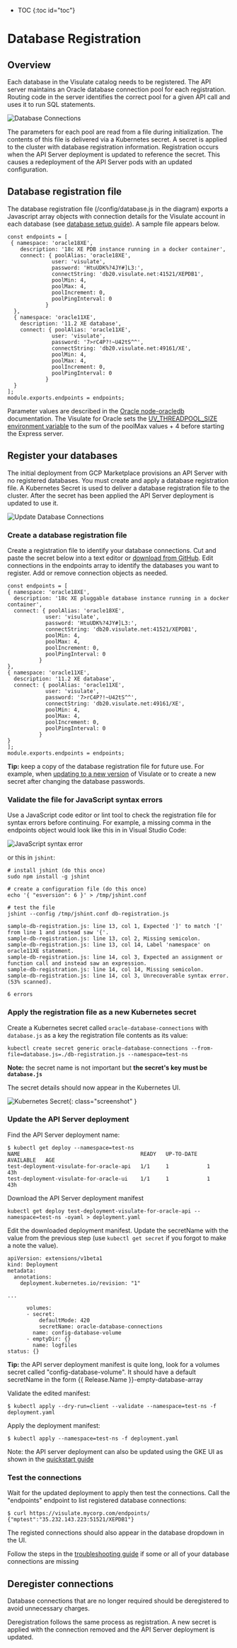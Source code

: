 * TOC
{:toc id="toc"}

# Database Registration
## Overview
Each database in the Visulate catalog needs to be registered. The API server maintains an Oracle database connection pool for each registration. Routing code in the server identifies the correct pool for a given API call and uses it to run SQL statements.

![Database Connections](/images/database-connections.png)

 The parameters for each pool are read from a file during initialization. The contents of this file is delivered via a Kubernetes secret. A secret is applied to the cluster with database registration information. Registration occurs when the API Server deployment is updated to reference the secret. This causes a redeployment of the API Server pods with an updated configuration.

## Database registration file

The database registration file (/config/database.js in the diagram) exports a Javascript array objects with connection details for the Visulate account in each database (see [database setup guide](/pages/database-setup.html)).  A sample file appears below.

```
const endpoints = [
 { namespace: 'oracle18XE',
    description: '18c XE PDB instance running in a docker container',
    connect: { poolAlias: 'oracle18XE',
              user: 'visulate',
              password: 'HtuUDK%?4JY#]L3:',
              connectString: 'db20.visulate.net:41521/XEPDB1',
              poolMin: 4,
              poolMax: 4,
              poolIncrement: 0,
              poolPingInterval: 0
            }
  },
  { namespace: 'oracle11XE',
    description: '11.2 XE database',
    connect: { poolAlias: 'oracle11XE',
              user: 'visulate',
              password: '7>rC4P?!~U42tS^^',
              connectString: 'db20.visulate.net:49161/XE',
              poolMin: 4,
              poolMax: 4,
              poolIncrement: 0,
              poolPingInterval: 0
            }
  }
];
module.exports.endpoints = endpoints;
```

Parameter values are described in the [Oracle node-oracledb](https://oracle.github.io/node-oracledb/doc/api.html#connpooling) documentation. The Visulate for Oracle sets the [UV_THREADPOOL_SIZE environment variable](http://docs.libuv.org/en/v1.x/threadpool.html) to the sum of the poolMax values + 4 before starting the Express server.

## Register your databases

The initial deployment from GCP Marketplace provisions an API Server with no registered databases. You must create and apply a database registration file. A Kubernetes Secret is used to deliver a database registration file to the cluster. After the secret has been applied the API Server deployment is updated to use it. 

![Update Database Connections](/images/update-database-connections.png)

### Create a database registration file

Create a registration file to identify your database connections. Cut and paste the secret below into a text editor or [download from GitHub](https://raw.githubusercontent.com/visulate/visulate-for-oracle/master/api-server/database-setup/sample-db-registration.js). Edit connections in the endpoints array to identify the databases you want to register. Add or remove connection objects as needed.  
```
const endpoints = [
{ namespace: 'oracle18XE',
  description: '18c XE pluggable database instance running in a docker container',
  connect: { poolAlias: 'oracle18XE',
            user: 'visulate',
            password: 'HtuUDK%?4JY#]L3:',
            connectString: 'db20.visulate.net:41521/XEPDB1',
            poolMin: 4,
            poolMax: 4,
            poolIncrement: 0,
            poolPingInterval: 0
          }
},
{ namespace: 'oracle11XE',
  description: '11.2 XE database',
  connect: { poolAlias: 'oracle11XE',
            user: 'visulate',
            password: '7>rC4P?!~U42tS^^',
            connectString: 'db20.visulate.net:49161/XE',
            poolMin: 4,
            poolMax: 4,
            poolIncrement: 0,
            poolPingInterval: 0
          }
}
];
module.exports.endpoints = endpoints;
```
**Tip:** keep a copy of the database registration file for future use. For example, when [updating to a new version](/pages/upgrade-guide.html) 
of Visulate or to create a new secret after changing the database passwords. 

### Validate the file for JavaScript syntax errors

Use a JavaScript code editor or lint tool to check the registration file for syntax errors before continuing. 
For example, a missing comma in the endpoints object would look like this in in Visual Studio Code:

![JavaScript syntax error](/images/js-syntax-error.png)

or this in `jshint`:

```shell
# install jshint (do this once)
sudo npm install -g jshint

# create a configuration file (do this once)
echo '{ "esversion": 6 }' > /tmp/jshint.conf 

# test the file
jshint --config /tmp/jshint.conf db-registration.js 

sample-db-registration.js: line 13, col 1, Expected ']' to match '[' from line 1 and instead saw '{'.
sample-db-registration.js: line 13, col 2, Missing semicolon.
sample-db-registration.js: line 13, col 14, Label 'namespace' on oracle11XE statement.
sample-db-registration.js: line 14, col 3, Expected an assignment or function call and instead saw an expression.
sample-db-registration.js: line 14, col 14, Missing semicolon.
sample-db-registration.js: line 14, col 3, Unrecoverable syntax error. (53% scanned).

6 errors
```

### Apply the registration file as a new Kubernetes secret

Create a Kubernetes secret called `oracle-database-connections` with `database.js` as a key the registration file contents as its value:  

```shell
kubectl create secret generic oracle-database-connections --from-file=database.js=./db-registration.js --namespace=test-ns
```

**Note:** the secret name is not important but **the secret's key must be `database.js`** 

The secret details should now appear in the Kubernetes UI.

![Kubernetes Secret](/images/db-secret.png){: class="screenshot" }

### Update the API Server deployment

Find the API Server deployment name:
```
$ kubectl get deploy --namespace=test-ns
NAME                                      READY   UP-TO-DATE   AVAILABLE   AGE
test-deployment-visulate-for-oracle-api   1/1     1            1           43h
test-deployment-visulate-for-oracle-ui    1/1     1            1           43h
```

Download the API Server deployment manifest
```
kubectl get deploy test-deployment-visulate-for-oracle-api --namespace=test-ns -oyaml > deployment.yaml
```

Edit the downloaded deployment manifest. Update the secretName with the value from the previous step (use `kubectl get secret` if you forgot to make a note the value).
```
apiVersion: extensions/v1beta1
kind: Deployment
metadata:
  annotations:
    deployment.kubernetes.io/revision: "1"

...

      volumes:
      - secret:
          defaultMode: 420
          secretName: oracle-database-connections
        name: config-database-volume
      - emptyDir: {}
        name: logfiles
status: {}
```
**Tip:** the API server deployment manifest is quite long, look for a volumes secret called "config-database-volume". It should have a default secretName in the form {{ Release.Name }}-empty-database-array

Validate the edited manifest:
```
$ kubectl apply --dry-run=client --validate --namespace=test-ns -f deployment.yaml
```

Apply the deployment manifest:

```
$ kubectl apply --namespace=test-ns -f deployment.yaml
```

Note: the API server deployment can also be updated using the GKE UI as shown in the [quickstart guide](/pages/quickstart.html#register-your-database-connection)

### Test the connections
Wait for the updated deployment to apply then test the connections.  Call the "endpoints" endpoint to list registered database connections: 

```
$ curl https://visulate.mycorp.com/endpoints/
{"mptest":"35.232.143.223:51521/XEPDB1"}
```

The registed connections should also appear in the database dropdown in the UI. 

Follow the steps in the  [troubleshooting guide](/pages/troubleshooting.html) if some or all of your database connections are missing

## Deregister connections
Database connections that are no longer required should be deregistered to avoid unnecessary charges.

Deregistration follows the same process as registration. A new secret is applied with the connection removed and the API Server deployment is updated.
